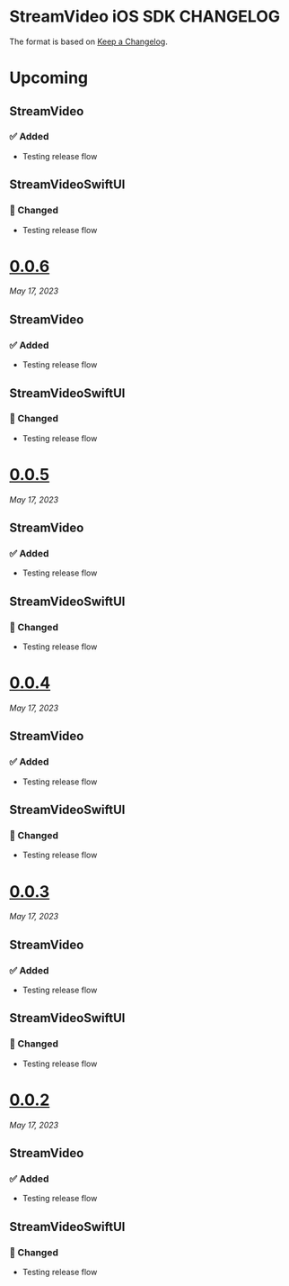 # StreamVideo iOS SDK CHANGELOG

The format is based on [Keep a Changelog](https://keepachangelog.com/en/1.0.0/).

# Upcoming

## StreamVideo

### ✅ Added

- Testing release flow

## StreamVideoSwiftUI

### 🔄 Changed

- Testing release flow

# [0.0.6](https://github.com/GetStream/stream-video-swift/releases/tag/0.0.6)
_May 17, 2023_

## StreamVideo

### ✅ Added

- Testing release flow

## StreamVideoSwiftUI

### 🔄 Changed

- Testing release flow

# [0.0.5](https://github.com/GetStream/stream-video-swift/releases/tag/0.0.5)
_May 17, 2023_

## StreamVideo

### ✅ Added

- Testing release flow

## StreamVideoSwiftUI

### 🔄 Changed

- Testing release flow

# [0.0.4](https://github.com/GetStream/stream-video-swift/releases/tag/0.0.4)
_May 17, 2023_

## StreamVideo

### ✅ Added

- Testing release flow

## StreamVideoSwiftUI

### 🔄 Changed

- Testing release flow

# [0.0.3](https://github.com/GetStream/stream-video-swift/releases/tag/0.0.3)
_May 17, 2023_

## StreamVideo

### ✅ Added

- Testing release flow

## StreamVideoSwiftUI

### 🔄 Changed

- Testing release flow

# [0.0.2](https://github.com/GetStream/stream-video-swift/releases/tag/0.0.2)
_May 17, 2023_

## StreamVideo

### ✅ Added

- Testing release flow

## StreamVideoSwiftUI

### 🔄 Changed

- Testing release flow
